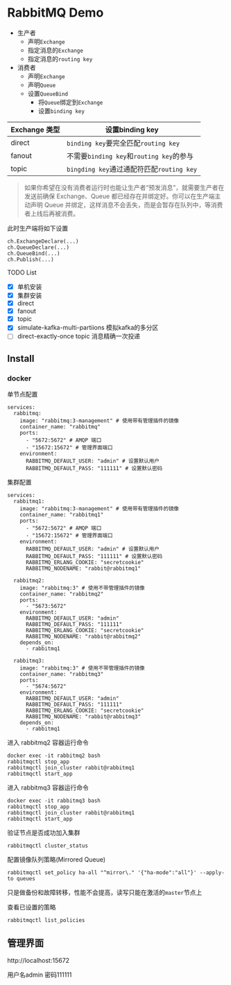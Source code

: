 # RabbitMQ Demo

- 生产者
  - 声明`Exchange`
  - 指定消息的`Exchange`
  - 指定消息的`routing key`
- 消费者
  - 声明`Exchange`
  - 声明`Queue`
  - 设置`QueueBind`
    - 将`Queue`绑定到`Exchange`
    - 设置`binding key`

| Exchange 类型 | 设置binding key                           |
| ------------- | ----------------------------------------- |
| direct        | `binding key`要完全匹配`routing key`      |
| fanout        | 不需要`binding key`和`routing key`的参与  |
| topic         | `bingding key`通过通配符匹配`routing key` |

> 如果你希望在没有消费者运行时也能让生产者“预发消息”，就需要生产者在发送前确保 Exchange、Queue 都已经存在并绑定好。你可以在生产端主动声明 Queue 并绑定，这样消息不会丢失，而是会暂存在队列中，等消费者上线后再被消费。

此时生产端将如下设置
```
ch.ExchangeDeclare(...)
ch.QueueDeclare(...)
ch.QueueBind(...)
ch.Publish(...)
```

TODO List

- [x] 单机安装
- [x] 集群安装
- [x] direct
- [x] fanout
- [x] topic
- [x] simulate-kafka-multi-partiions 模拟kafka的多分区
- [ ] direct-exactly-once topic 消息精确一次投递

## Install

### docker

单节点配置

```
services:
  rabbitmq:
    image: "rabbitmq:3-management" # 使用带有管理插件的镜像
    container_name: "rabbitmq"
    ports:
      - "5672:5672" # AMQP 端口
      - "15672:15672" # 管理界面端口
    environment:
      RABBITMQ_DEFAULT_USER: "admin" # 设置默认用户
      RABBITMQ_DEFAULT_PASS: "111111" # 设置默认密码
```

集群配置

```
services:
  rabbitmq1:
    image: "rabbitmq:3-management" # 使用带有管理插件的镜像
    container_name: "rabbitmq1"
    ports:
      - "5672:5672" # AMQP 端口
      - "15672:15672" # 管理界面端口
    environment:
      RABBITMQ_DEFAULT_USER: "admin" # 设置默认用户
      RABBITMQ_DEFAULT_PASS: "111111" # 设置默认密码
      RABBITMQ_ERLANG_COOKIE: "secretcookie"
      RABBITMQ_NODENAME: "rabbit@rabbitmq1"

  rabbitmq2:
    image: "rabbitmq:3" # 使用不带管理插件的镜像
    container_name: "rabbitmq2"
    ports:
      - "5673:5672"
    environment:
      RABBITMQ_DEFAULT_USER: "admin"
      RABBITMQ_DEFAULT_PASS: "111111"
      RABBITMQ_ERLANG_COOKIE: "secretcookie"
      RABBITMQ_NODENAME: "rabbit@rabbitmq2"
    depends_on:
      - rabbitmq1

  rabbitmq3:
    image: "rabbitmq:3" # 使用不带管理插件的镜像
    container_name: "rabbitmq3"
    ports:
      - "5674:5672"
    environment:
      RABBITMQ_DEFAULT_USER: "admin"
      RABBITMQ_DEFAULT_PASS: "111111"
      RABBITMQ_ERLANG_COOKIE: "secretcookie"
      RABBITMQ_NODENAME: "rabbit@rabbitmq3"
    depends_on:
      - rabbitmq1
```

进入 rabbitmq2 容器运行命令

```
docker exec -it rabbitmq2 bash
rabbitmqctl stop_app
rabbitmqctl join_cluster rabbit@rabbitmq1
rabbitmqctl start_app
```

进入 rabbitmq3 容器运行命令

```
docker exec -it rabbitmq3 bash
rabbitmqctl stop_app
rabbitmqctl join_cluster rabbit@rabbitmq1
rabbitmqctl start_app
```

验证节点是否成功加入集群

```
rabbitmqctl cluster_status
```

配置镜像队列策略(Mirrored Queue)

```
rabbitmqctl set_policy ha-all "^mirror\." '{"ha-mode":"all"}' --apply-to queues
```

只是做备份和故障转移，性能不会提高，读写只能在激活的`master`节点上

查看已设置的策略

```
rabbitmqctl list_policies
```

## 管理界面

http://localhost:15672

用户名admin
密码111111